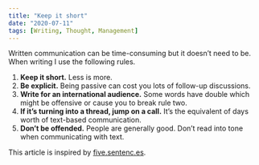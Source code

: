 ```yaml
---
title: "Keep it short"
date: "2020-07-11"
tags: [Writing, Thought, Management]
---
```


Written communication can be time-consuming but it doesn’t need to be. When writing I use the following rules.

1. **Keep it short.** Less is more.
2. **Be explicit.** Being passive can cost you lots of follow-up discussions.
3. **Write for an international audience.** Some words have double which might be offensive or cause you to break rule two.
4. **If it’s turning into a thread, jump on a call.** It’s the equivalent of days worth of text-based communication.
5. **Don’t be offended.** People are generally good. Don’t read into tone when communicating with text.

This article is inspired by [five.sentenc.es](http://five.sentenc.es/).